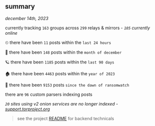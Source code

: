 
## summary
_december 14th, 2023_

currently tracking `163` groups across `299` relays & mirrors - _`105` currently online_

⏲ there have been `11` posts within the `last 24 hours`

🦈 there have been `148` posts within the `month of december`

🪐 there have been `1185` posts within the `last 90 days`

🏚 there have been `4463` posts within the `year of 2023`

🦕 there have been `9153` posts `since the dawn of ransomwatch`

there are `96` custom parsers indexing posts

_`20` sites using v2 onion services are no longer indexed - [support.torproject.org](https://support.torproject.org/onionservices/v2-deprecation/)_

> see the project [README](https://github.com/joshhighet/ransomwatch#ransomwatch--) for backend technicals
